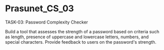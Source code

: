 # Prasunet_CS_03

TASK-03: Password Complexity Checker

Build a tool that assesses the strength of a password based on criteria such as length, presence of uppercase and lowercase letters, numbers, and special characters. Provide feedback to users on the password's strength.
